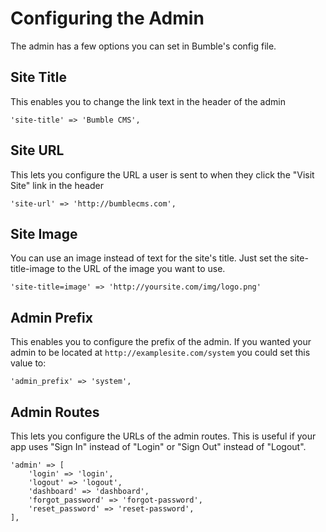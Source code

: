 # Configuring the Admin

The admin has a few options you can set in Bumble's config file.

## Site Title

This enables you to change the link text in the header of the admin

    'site-title' => 'Bumble CMS',

## Site URL

This lets you configure the URL a user is sent to when they click the "Visit Site" link in the header

    'site-url' => 'http://bumblecms.com',

## Site Image

You can use an image instead of text for the site's title. Just set the site-title-image to the URL of the image you want to use.

    'site-title=image' => 'http://yoursite.com/img/logo.png'

## Admin Prefix

This enables you to configure the prefix of the admin. If you wanted your admin to be located at `http://examplesite.com/system` you could set this value to:

    'admin_prefix' => 'system',

## Admin Routes

This lets you configure the URLs of the admin routes. This is useful if your app uses "Sign In" instead of "Login" or "Sign Out" instead of "Logout".

    'admin' => [
        'login' => 'login',
        'logout' => 'logout',
        'dashboard' => 'dashboard',
        'forgot_password' => 'forgot-password',
        'reset_password' => 'reset-password',
    ],
